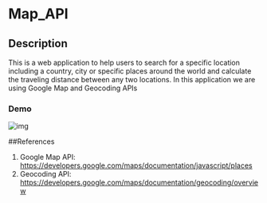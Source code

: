 # Map_API

## Description
This is a web application to help users to search for a specific location including a country, city or specific places around the world and calculate the traveling distance between any two locations. 
In this application we are using Google Map and Geocoding APIs

### Demo 
![img]()

##References
1. Google Map API: https://developers.google.com/maps/documentation/javascript/places
2. Geocoding API: https://developers.google.com/maps/documentation/geocoding/overview
